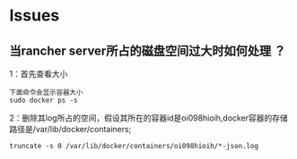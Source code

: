 # Issues

## 当rancher server所占的磁盘空间过大时如何处理 ？
1：首先查看大小
```
下面命令会显示容器大小
sudo docker ps -s

```
2：删除其log所占的空间，假设其所在的容器id是oi098hioih,docker容器的存储路径是/var/lib/docker/containers;

```
truncate -s 0 /var/lib/docker/containers/oi098hioih/*-json.log

```

##
##
##
